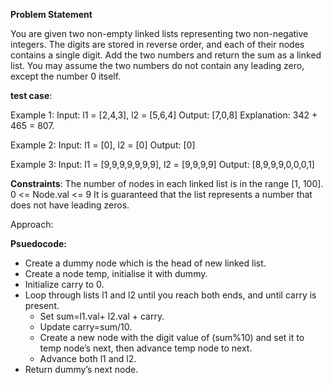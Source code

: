 **Problem Statement**

You are given two non-empty linked lists representing two non-negative integers. The digits are stored in reverse order, and each of their nodes contains a single digit. Add the two numbers and return the sum as a linked list.
You may assume the two numbers do not contain any leading zero, except the number 0 itself.

**test case**:

Example 1:
Input: l1 = [2,4,3], l2 = [5,6,4]
Output: [7,0,8]
Explanation: 342 + 465 = 807.

Example 2:
Input: l1 = [0], l2 = [0]
Output: [0]

Example 3:
Input: l1 = [9,9,9,9,9,9,9], l2 = [9,9,9,9]
Output: [8,9,9,9,0,0,0,1]

**Constraints**:
The number of nodes in each linked list is in the range [1, 100].
0 <= Node.val <= 9
It is guaranteed that the list represents a number that does not have leading zeros.

Approach:

**Psuedocode:**

- Create a dummy node which is the head of new linked list.
- Create a node temp, initialise it with dummy.
- Initialize carry to 0.
- Loop through lists l1 and l2 until you reach both ends, and until carry is present.
    - Set sum=l1.val+ l2.val + carry.
    - Update carry=sum/10.
    - Create a new node with the digit value of (sum%10) and set it to temp node’s next, then advance temp node to next.
    - Advance both l1 and l2.
- Return dummy’s next node.